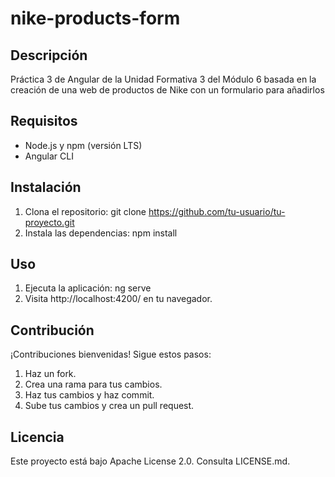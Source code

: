 # nike-products-form
## Descripción
Práctica 3 de Angular de la Unidad Formativa 3 del Módulo 6 basada en la creación de una web de productos de Nike con un formulario para añadirlos

## Requisitos
- Node.js y npm (versión LTS)
- Angular CLI

## Instalación
1. Clona el repositorio: git clone https://github.com/tu-usuario/tu-proyecto.git
2. Instala las dependencias: npm install

## Uso
1. Ejecuta la aplicación: ng serve
2. Visita http://localhost:4200/ en tu navegador.

## Contribución
¡Contribuciones bienvenidas! Sigue estos pasos:
1. Haz un fork.
2. Crea una rama para tus cambios.
3. Haz tus cambios y haz commit.
4. Sube tus cambios y crea un pull request.

## Licencia
Este proyecto está bajo Apache License 2.0. Consulta LICENSE.md.
